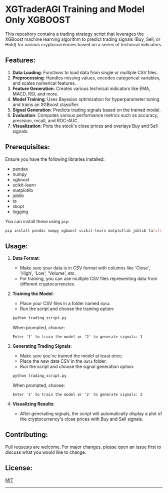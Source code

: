 # XGTraderAGI Training and Model Only XGBOOST

This repository contains a trading strategy script that leverages the XGBoost machine learning algorithm to predict trading signals (Buy, Sell, or Hold) for various cryptocurrencies based on a series of technical indicators.

## Features:

1. **Data Loading**: Functions to load data from single or multiple CSV files.
2. **Preprocessing**: Handles missing values, encodes categorical variables, and scales numerical features.
3. **Feature Generation**: Creates various technical indicators like EMA, MACD, RSI, and more.
4. **Model Training**: Uses Bayesian optimization for hyperparameter tuning and trains an XGBoost classifier.
5. **Signal Generation**: Predicts trading signals based on the trained model.
6. **Evaluation**: Computes various performance metrics such as accuracy, precision, recall, and ROC-AUC.
7. **Visualization**: Plots the stock's close prices and overlays Buy and Sell signals.

## Prerequisites:

Ensure you have the following libraries installed:

- pandas
- numpy
- xgboost
- scikit-learn
- matplotlib
- joblib
- ta
- skopt
- logging

You can install these using `pip`:

```bash
pip install pandas numpy xgboost scikit-learn matplotlib joblib ta[all] scikit-optimize logging
```

## Usage:

1. **Data Format**:
    - Make sure your data is in CSV format with columns like 'Close', 'High', 'Low', 'Volume', etc.
    - For training, you can use multiple CSV files representing data from different cryptocurrencies.

2. **Training the Model**:
    - Place your CSV files in a folder named `data`.
    - Run the script and choose the training option:
    ```bash
    python trading_script.py
    ```
    When prompted, choose:
    ```
    Enter '1' to train the model or '2' to generate signals: 1
    ```

3. **Generating Trading Signals**:
    - Make sure you've trained the model at least once.
    - Place the new data CSV in the `data` folder.
    - Run the script and choose the signal generation option:
    ```bash
    python trading_script.py
    ```
    When prompted, choose:
    ```
    Enter '1' to train the model or '2' to generate signals: 2
    ```

4. **Visualizing Results**:
    - After generating signals, the script will automatically display a plot of the cryptocurrency's close prices with Buy and Sell signals.

## Contributing:

Pull requests are welcome. For major changes, please open an issue first to discuss what you would like to change.

## License:

[MIT](https://choosealicense.com/licenses/mit/)

---
